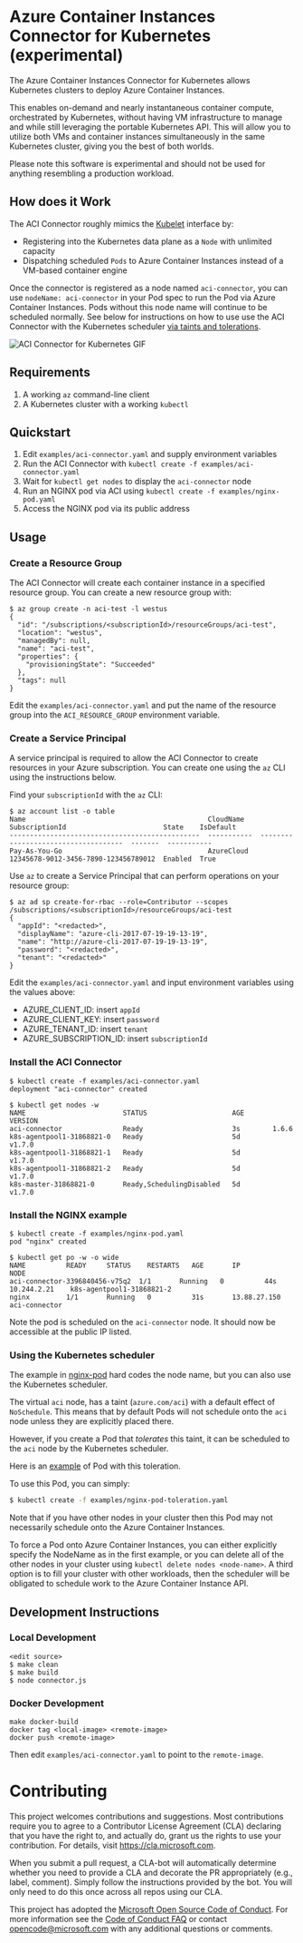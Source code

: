# Azure Container Instances Connector for Kubernetes (experimental)

The Azure Container Instances Connector for Kubernetes allows Kubernetes clusters to deploy Azure Container Instances.

This enables on-demand and nearly instantaneous container compute, orchestrated by Kubernetes, without having VM infrastructure to manage and while still leveraging the portable Kubernetes API. This will allow you to utilize both VMs and container instances simultaneously in the same Kubernetes cluster, giving you the best of both worlds.

Please note this software is experimental and should not be used for anything resembling a production workload.

## How does it Work

The ACI Connector roughly mimics the [Kubelet](https://kubernetes.io/docs/admin/kubelet/) interface by:

- Registering into the Kubernetes data plane as a `Node` with unlimited capacity
- Dispatching scheduled `Pods` to Azure Container Instances instead of a VM-based container engine

Once the connector is registered as a node named `aci-connector`, you can use `nodeName: aci-connector` in your Pod spec to run the Pod via Azure Container Instances.  Pods without this node name will continue to be scheduled normally.  See below for instructions on how to use use the ACI Connector with the Kubernetes scheduler [via taints and tolerations](#using-the-kubernetes-scheduler).

![ACI Connector for Kubernetes GIF](https://github.com/Azure/aci-connector-k8s/blob/master/gifs/aci-connector-k8s.gif)

## Requirements

 1. A working `az` command-line client
 2. A Kubernetes cluster with a working `kubectl`

## Quickstart

1. Edit `examples/aci-connector.yaml` and supply environment variables
2. Run the ACI Connector with `kubectl create -f examples/aci-connector.yaml`
3. Wait for `kubectl get nodes` to display the `aci-connector` node
4. Run an NGINX pod via ACI using `kubectl create -f examples/nginx-pod.yaml`
5. Access the NGINX pod via its public address

## Usage

### Create a Resource Group

The ACI Connector will create each container instance in a specified resource group.  You can create a new resource group with:

```console
$ az group create -n aci-test -l westus
{
  "id": "/subscriptions/<subscriptionId>/resourceGroups/aci-test",
  "location": "westus",
  "managedBy": null,
  "name": "aci-test",
  "properties": {
    "provisioningState": "Succeeded"
  },
  "tags": null
}
```

Edit the `examples/aci-connector.yaml` and put the name of the resource group into the `ACI_RESOURCE_GROUP` environment variable.

### Create a Service Principal

A service principal is required to allow the ACI Connector to create resources in your Azure subscription.  You can create one using the `az` CLI using the instructions below.

Find your `subscriptionId` with the `az` CLI:

```console
$ az account list -o table
Name                                             CloudName    SubscriptionId                        State    IsDefault
-----------------------------------------------  -----------  ------------------------------------  -------  -----------
Pay-As-You-Go                                    AzureCloud   12345678-9012-3456-7890-123456789012  Enabled  True
```

Use `az` to create a Service Principal that can perform operations on your resource group:

```console
$ az ad sp create-for-rbac --role=Contributor --scopes /subscriptions/<subscriptionId>/resourceGroups/aci-test
{
  "appId": "<redacted>",
  "displayName": "azure-cli-2017-07-19-19-13-19",
  "name": "http://azure-cli-2017-07-19-19-13-19",
  "password": "<redacted>",
  "tenant": "<redacted>"
}
```

Edit the `examples/aci-connector.yaml` and input environment variables using the values above:

- AZURE_CLIENT_ID: insert `appId`
- AZURE_CLIENT_KEY: insert `password`
- AZURE_TENANT_ID: insert `tenant`
- AZURE_SUBSCRIPTION_ID: insert `subscriptionId`

### Install the ACI Connector

```console
$ kubectl create -f examples/aci-connector.yaml 
deployment "aci-connector" created

$ kubectl get nodes -w
NAME                        STATUS                     AGE       VERSION
aci-connector               Ready                      3s        1.6.6
k8s-agentpool1-31868821-0   Ready                      5d        v1.7.0
k8s-agentpool1-31868821-1   Ready                      5d        v1.7.0
k8s-agentpool1-31868821-2   Ready                      5d        v1.7.0
k8s-master-31868821-0       Ready,SchedulingDisabled   5d        v1.7.0
```

### Install the NGINX example

```console
$ kubectl create -f examples/nginx-pod.yaml 
pod "nginx" created

$ kubectl get po -w -o wide
NAME          READY     STATUS    RESTARTS   AGE       IP             NODE
aci-connector-3396840456-v75q2  1/1       Running   0          44s       10.244.2.21    k8s-agentpool1-31868821-2
nginx         1/1       Running   0          31s       13.88.27.150   aci-connector
```

Note the pod is scheduled on the `aci-connector` node.  It should now be accessible at the public IP listed.


### Using the Kubernetes scheduler

The example in [nginx-pod](examples/nginx-pod.yaml) hard codes the node name, but you can also use the Kubernetes scheduler.

The virtual `aci` node, has a taint (`azure.com/aci`) with a default effect
of `NoSchedule`. This means that by default Pods will not schedule onto
the `aci` node unless they are explicitly placed there.

However, if you create a Pod that _tolerates_ this taint, it can be scheduled
to the `aci` node by the Kubernetes scheduler.

Here is an [example](examples/nginx-pod-tolerations.yaml) of Pod with this
toleration.

To use this Pod, you can simply:

```sh
$ kubectl create -f examples/nginx-pod-toleration.yaml
```

Note that if you have other nodes in your cluster then this Pod may not
necessarily schedule onto the Azure Container Instances.

To force a Pod onto Azure Container Instances, you can either explicitly specify the NodeName as in the first example, or you can delete all of the other nodes in your cluster using `kubectl delete nodes <node-name>`. A third option is to fill your cluster with other workloads, then the scheduler will be obligated to schedule work to the Azure Container Instance API.

## Development Instructions

### Local Development

```console
<edit source>
$ make clean
$ make build
$ node connector.js
```

### Docker Development

```console
make docker-build
docker tag <local-image> <remote-image>
docker push <remote-image>
```

Then edit `examples/aci-connector.yaml` to point to the `remote-image`.

# Contributing

This project welcomes contributions and suggestions.  Most contributions require you to agree to a
Contributor License Agreement (CLA) declaring that you have the right to, and actually do, grant us
the rights to use your contribution. For details, visit https://cla.microsoft.com.

When you submit a pull request, a CLA-bot will automatically determine whether you need to provide
a CLA and decorate the PR appropriately (e.g., label, comment). Simply follow the instructions
provided by the bot. You will only need to do this once across all repos using our CLA.

This project has adopted the [Microsoft Open Source Code of Conduct](https://opensource.microsoft.com/codeofconduct/).
For more information see the [Code of Conduct FAQ](https://opensource.microsoft.com/codeofconduct/faq/) or
contact [opencode@microsoft.com](mailto:opencode@microsoft.com) with any additional questions or comments.
